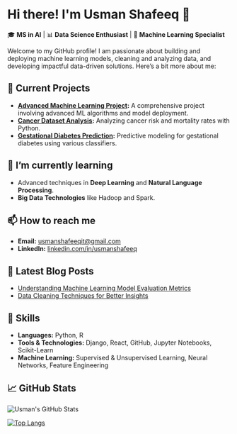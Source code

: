 # Hi there! I'm Usman Shafeeq 👋

🎓 **MS in AI** | 📊 **Data Science Enthusiast** | 🤖 **Machine Learning Specialist**

Welcome to my GitHub profile! I am passionate about building and deploying machine learning models, cleaning and analyzing data, and developing impactful data-driven solutions. Here’s a bit more about me:

## 🔭 Current Projects
- **[Advanced Machine Learning Project](https://github.com/UsmanShafeeq/Advanced-Machine-Learning-Project):** A comprehensive project involving advanced ML algorithms and model deployment.
- **[Cancer Dataset Analysis](https://github.com/UsmanShafeeq/Cancer-Dataset-Analysis):** Analyzing cancer risk and mortality rates with Python.
- **[Gestational Diabetes Prediction](https://github.com/UsmanShafeeq/Gestational-Diabetes-Prediction):** Predictive modeling for gestational diabetes using various classifiers.

## 🌱 I’m currently learning
- Advanced techniques in **Deep Learning** and **Natural Language Processing**.
- **Big Data Technologies** like Hadoop and Spark.

## 📫 How to reach me
- **Email:** [usmanshafeeqit@gmail.com](mailto:usmanshafeeqit@gmail.com)
- **LinkedIn:** [linkedin.com/in/usmanshafeeq](https://linkedin.com/in/usmanshafeeq)

## 📝 Latest Blog Posts
- [Understanding Machine Learning Model Evaluation Metrics](https://medium.com/@usmanshafeeq/understanding-machine-learning-model-evaluation-metrics)
- [Data Cleaning Techniques for Better Insights](https://medium.com/@usmanshafeeq/data-cleaning-techniques-for-better-insights)

## 🚀 Skills
- **Languages:** Python, R
- **Tools & Technologies:** Django, React, GitHub, Jupyter Notebooks, Scikit-Learn
- **Machine Learning:** Supervised & Unsupervised Learning, Neural Networks, Feature Engineering

## 📈 GitHub Stats
![Usman's GitHub Stats](https://github-readme-stats.vercel.app/api?username=UsmanShafeeq&show_icons=true&hide_title=true&hide=prs&count_private=true&theme=blue-green)

[![Top Langs](https://github-readme-stats.vercel.app/api/top-langs/?username=UsmanShafeeq&layout=compact&theme=blue-green)](https://github.com/UsmanShafeeq)

